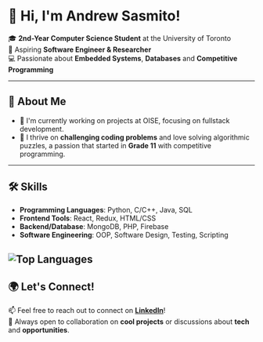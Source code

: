 # 👋 Hi, I'm Andrew Sasmito!  

🎓 **2nd-Year Computer Science Student** at the University of Toronto  
🎯 Aspiring **Software Engineer & Researcher**  
💻 Passionate about **Embedded Systems**, **Databases** and **Competitive Programming**  

---

## 🌟 About Me  

- 🌱 I'm currently working on projects at OISE, focusing on fullstack development.  
- 🚀 I thrive on **challenging coding problems** and love solving algorithmic puzzles, a passion that started in **Grade 11** with competitive programming.  
---

## 🛠️ Skills  

- **Programming Languages**: Python, C/C++, Java, SQL  
- **Frontend Tools**: React, Redux, HTML/CSS  
- **Backend/Database**: MongoDB, PHP, Firebase  
- **Software Engineering**: OOP, Software Design, Testing, Scripting
  
![Top Languages](https://github-readme-stats.vercel.app/api/top-langs/?username=AndrewSasmito&layout=compact&theme=radical)
---

## 🌍 Let's Connect!  

📫 Feel free to reach out to connect on **[LinkedIn](https://www.linkedin.com/in/andrew-sasmito/)**!  
🤝 Always open to collaboration on **cool projects** or discussions about **tech** and **opportunities**.  
